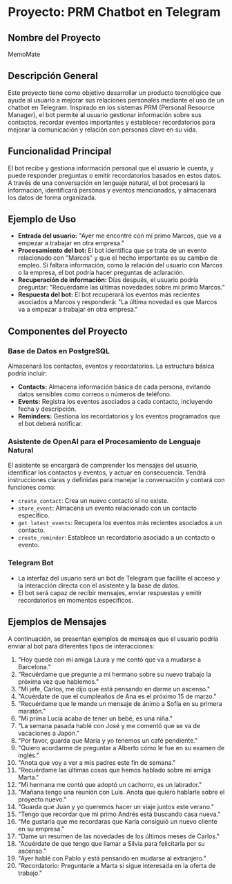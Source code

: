 # Proyecto: PRM Chatbot en Telegram

## Nombre del Proyecto
MemoMate

## Descripción General
Este proyecto tiene como objetivo desarrollar un producto tecnológico que ayude al usuario a mejorar sus relaciones personales mediante el uso de un chatbot en Telegram. Inspirado en los sistemas PRM (Personal Resource Manager), el bot permite al usuario gestionar información sobre sus contactos, recordar eventos importantes y establecer recordatorios para mejorar la comunicación y relación con personas clave en su vida.

## Funcionalidad Principal
El bot recibe y gestiona información personal que el usuario le cuenta, y puede responder preguntas o emitir recordatorios basados en estos datos. A través de una conversación en lenguaje natural, el bot procesará la información, identificará personas y eventos mencionados, y almacenará los datos de forma organizada.

## Ejemplo de Uso
- **Entrada del usuario:** "Ayer me encontré con mi primo Marcos, que va a empezar a trabajar en otra empresa."
- **Procesamiento del bot:** El bot identifica que se trata de un evento relacionado con "Marcos" y que el hecho importante es su cambio de empleo. Si faltara información, como la relación del usuario con Marcos o la empresa, el bot podría hacer preguntas de aclaración.
- **Recuperación de información:** Días después, el usuario podría preguntar: "Recuérdame las últimas novedades sobre mi primo Marcos."
- **Respuesta del bot:** El bot recuperará los eventos más recientes asociados a Marcos y responderá: "La última novedad es que Marcos va a empezar a trabajar en otra empresa."

## Componentes del Proyecto

### Base de Datos en PostgreSQL
Almacenará los contactos, eventos y recordatorios. La estructura básica podría incluir:
- **Contacts:** Almacena información básica de cada persona, evitando datos sensibles como correos o números de teléfono.
- **Events:** Registra los eventos asociados a cada contacto, incluyendo fecha y descripción.
- **Reminders:** Gestiona los recordatorios y los eventos programados que el bot deberá notificar.

### Asistente de OpenAI para el Procesamiento de Lenguaje Natural
El asistente se encargará de comprender los mensajes del usuario, identificar los contactos y eventos, y actuar en consecuencia.
Tendrá instrucciones claras y definidas para manejar la conversación y contará con funciones como:
- `create_contact`: Crea un nuevo contacto si no existe.
- `store_event`: Almacena un evento relacionado con un contacto específico.
- `get_latest_events`: Recupera los eventos más recientes asociados a un contacto.
- `create_reminder`: Establece un recordatorio asociado a un contacto o evento.

### Telegram Bot
- La interfaz del usuario será un bot de Telegram que facilite el acceso y la interacción directa con el asistente y la base de datos.
- El bot será capaz de recibir mensajes, enviar respuestas y emitir recordatorios en momentos específicos.

## Ejemplos de Mensajes
A continuación, se presentan ejemplos de mensajes que el usuario podría enviar al bot para diferentes tipos de interacciones:

1. "Hoy quedé con mi amiga Laura y me contó que va a mudarse a Barcelona."
2. "Recuérdame que pregunte a mi hermano sobre su nuevo trabajo la próxima vez que hablemos."
3. "Mi jefe, Carlos, me dijo que está pensando en darme un ascenso."
4. "Acuérdate de que el cumpleaños de Ana es el próximo 15 de marzo."
5. "Recuérdame que le mande un mensaje de ánimo a Sofía en su primera maratón."
6. "Mi prima Lucía acaba de tener un bebé, es una niña."
7. "La semana pasada hablé con José y me comentó que se va de vacaciones a Japón."
8. "Por favor, guarda que María y yo tenemos un café pendiente."
9. "Quiero acordarme de preguntar a Alberto cómo le fue en su examen de inglés."
10. "Anota que voy a ver a mis padres este fin de semana."
11. "Recuérdame las últimas cosas que hemos hablado sobre mi amiga Marta."
12. "Mi hermana me contó que adoptó un cachorro, es un labrador."
13. "Mañana tengo una reunión con Luis. Anota que quiero hablarle sobre el proyecto nuevo."
14. "Guarda que Juan y yo queremos hacer un viaje juntos este verano."
15. "Tengo que recordar que mi primo Andrés está buscando casa nueva."
16. "Me gustaría que me recordaras que Karla consiguió un nuevo cliente en su empresa."
17. "Dame un resumen de las novedades de los últimos meses de Carlos."
18. "Acuérdate de que tengo que llamar a Silvia para felicitarla por su ascenso."
19. "Ayer hablé con Pablo y está pensando en mudarse al extranjero."
20. "Recordatorio: Preguntarle a Marta si sigue interesada en la oferta de trabajo."